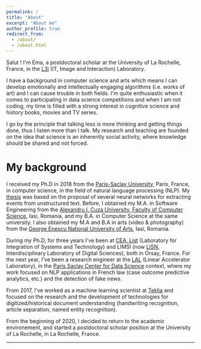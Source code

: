 ```yaml
---
permalink: /
title: "About"
excerpt: "About me"
author_profile: true
redirect_from: 
  - /about/
  - /about.html
---
```



Salut ! I'm Ema, a postdoctoral scholar at the University of La Rochelle, France, in the [L3i](https://l3i.univ-larochelle.fr/?lang=en) (IT, Image and Interaction) Laboratory. 

I have a background in computer science and arts which means I can develop emotionally and intellectually engaging algorithms (i.e. works of art) and I can cause trouble in both fields.
I'm quite enthusiastic when it comes to participating in data science competitions and when I am not coding, my time is filled with a strong interest in cognitive science and history books, movies and TV series.

I go by the principle that talking less is more thinking and getting things done, thus I listen more than I talk.
My research and teaching are founded on the idea that science is an inherently social activity, where knowledge should be shared and not forced.



My background
======

I received my Ph.D in 2018 from the [Paris-Saclay University](https://www.universite-paris-saclay.fr/en), Paris, France, in computer science, in the field of natural language processing (NLP). My [thesis](https://tel.archives-ouvertes.fr/tel-01943841/document) was based on the proposal of several neural networks for extracting events from unstructured text. Before, I obtained my M.A. in Software Engineering from the [Alexandru I. Cuza University, Faculty of Computer Science](https://www.uaic.ro/en/), Iasi, Romania, and my B.A. in Computer Science at the same university. 
I also obtained my M.A and B.A in arts (video & photography) from the [George Enescu National University of Arts](https://www.arteiasi.ro/?page_id=1144&lang=eng), Iasi, Romania. 

During my Ph.D, for three years I've been at [CEA, List](http://www-list.cea.fr/en/) (Laboratory for Integration of Systems and Technology) and LIMSI (now [LISN](https://www.lisn.upsaclay.fr/), Interdisciplinary Laboratory of Digital Sciences), both in Orsay, France. For the next year, I've been a research engineer at the [LAL](https://www.lal.in2p3.fr/en/) (Linear Accelerator Laboratory),
in the [Paris Saclay Center for Data Science](http://www.datascience-paris-saclay.fr/) context, where my work focused on NLP applications in French law (case outcome predictive analytics, etc.) and the detection of fake news. 

From 2017, I've worked as a machine learning scientist at [Teklia](https://teklia.com/) and focused on the research and the development of technologies for digitized/historical document understanding (handwriting recognition, article separation, named entity recognition).

From the beginning of 2020, I decided to return to the academic environement, and started a postdoctoral scholar position at the University of La Rochelle, in La Rochelle, France.

------
